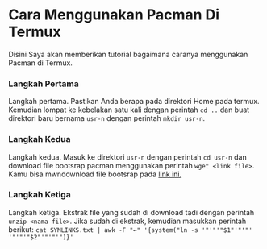 # Cara Menggunakan Pacman Di Termux

Disini Saya akan memberikan tutorial bagaimana caranya menggunakan Pacman di Termux.

### Langkah Pertama

Langkah pertama. Pastikan Anda berapa pada direktori Home pada termux. Kemudian lompat ke kebelakan satu kali dengan perintah `cd ..` dan buat direktori baru bernama `usr-n` dengan perintah `mkdir usr-n`.

### Langkah Kedua

Langkah kedua. Masuk ke direktori `usr-n` dengan perintah `cd usr-n` dan download file bootsrap pacman menggunakan perintah `wget <link file>`. Kamu bisa mwndownload file bootsrap pada [link ini.](https://github.com/termux-pacman/termux-packages/releases)

### Langkah Ketiga

Langkah ketiga. Ekstrak file yang sudah di download tadi dengan perintah `unzip <nama file>`. Jika sudah di ekstrak, kemudian masukkan perintah berikut: `cat SYMLINKS.txt | awk -F "←" '{system("ln -s '"'"'"$1"'"'"' '"'"'"$2"'"'"'")}'
`

